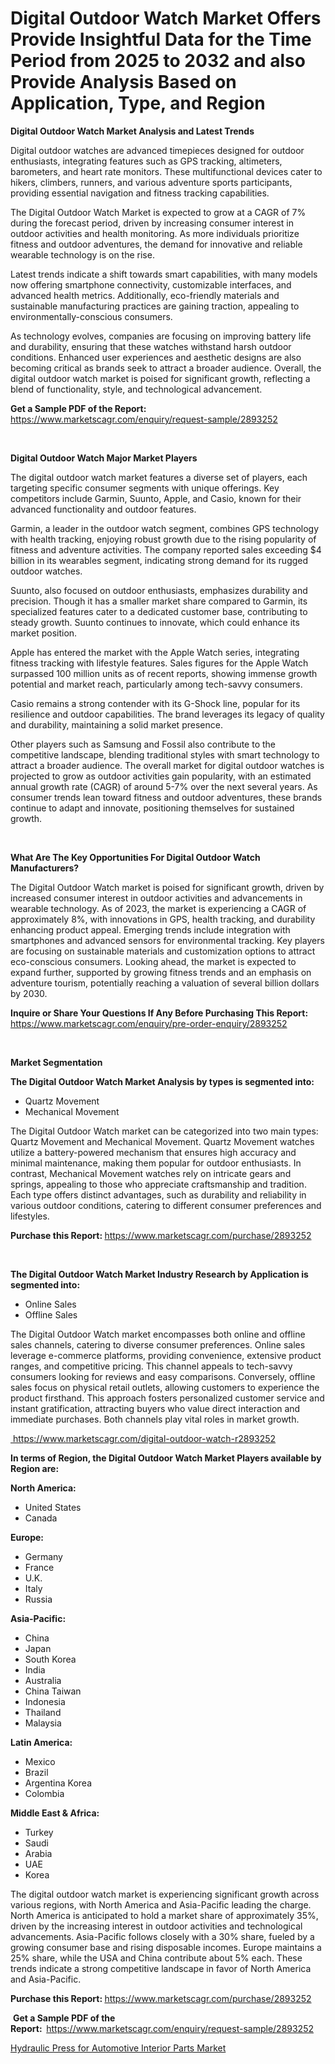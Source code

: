<p><h1>Digital Outdoor Watch Market Offers Provide Insightful Data for the Time Period from 2025 to 2032 and also Provide Analysis Based on Application, Type, and Region</h1></p><p><strong>Digital Outdoor Watch Market Analysis and Latest Trends</strong></p>
<p><p>Digital outdoor watches are advanced timepieces designed for outdoor enthusiasts, integrating features such as GPS tracking, altimeters, barometers, and heart rate monitors. These multifunctional devices cater to hikers, climbers, runners, and various adventure sports participants, providing essential navigation and fitness tracking capabilities.</p><p>The Digital Outdoor Watch Market is expected to grow at a CAGR of 7% during the forecast period, driven by increasing consumer interest in outdoor activities and health monitoring. As more individuals prioritize fitness and outdoor adventures, the demand for innovative and reliable wearable technology is on the rise. </p><p>Latest trends indicate a shift towards smart capabilities, with many models now offering smartphone connectivity, customizable interfaces, and advanced health metrics. Additionally, eco-friendly materials and sustainable manufacturing practices are gaining traction, appealing to environmentally-conscious consumers. </p><p>As technology evolves, companies are focusing on improving battery life and durability, ensuring that these watches withstand harsh outdoor conditions. Enhanced user experiences and aesthetic designs are also becoming critical as brands seek to attract a broader audience. Overall, the digital outdoor watch market is poised for significant growth, reflecting a blend of functionality, style, and technological advancement.</p></p>
<p><strong>Get a Sample PDF of the Report:&nbsp;</strong> <a href="https://www.marketscagr.com/enquiry/request-sample/2893252?utm_campaign=2882&utm_medium=2&utm_source=Github&utm_content=ia&utm_term=15032025&utm_id=digital-outdoor-watch">https://www.marketscagr.com/enquiry/request-sample/2893252</a></p>
<p>&nbsp;</p>
<p><strong>Digital Outdoor Watch Major Market Players</strong></p>
<p><p>The digital outdoor watch market features a diverse set of players, each targeting specific consumer segments with unique offerings. Key competitors include Garmin, Suunto, Apple, and Casio, known for their advanced functionality and outdoor features.</p><p>Garmin, a leader in the outdoor watch segment, combines GPS technology with health tracking, enjoying robust growth due to the rising popularity of fitness and adventure activities. The company reported sales exceeding $4 billion in its wearables segment, indicating strong demand for its rugged outdoor watches.</p><p>Suunto, also focused on outdoor enthusiasts, emphasizes durability and precision. Though it has a smaller market share compared to Garmin, its specialized features cater to a dedicated customer base, contributing to steady growth. Suunto continues to innovate, which could enhance its market position.</p><p>Apple has entered the market with the Apple Watch series, integrating fitness tracking with lifestyle features. Sales figures for the Apple Watch surpassed 100 million units as of recent reports, showing immense growth potential and market reach, particularly among tech-savvy consumers.</p><p>Casio remains a strong contender with its G-Shock line, popular for its resilience and outdoor capabilities. The brand leverages its legacy of quality and durability, maintaining a solid market presence.</p><p>Other players such as Samsung and Fossil also contribute to the competitive landscape, blending traditional styles with smart technology to attract a broader audience. The overall market for digital outdoor watches is projected to grow as outdoor activities gain popularity, with an estimated annual growth rate (CAGR) of around 5-7% over the next several years. As consumer trends lean toward fitness and outdoor adventures, these brands continue to adapt and innovate, positioning themselves for sustained growth.</p></p>
<p>&nbsp;</p>
<p><strong>What Are The Key Opportunities For Digital Outdoor Watch Manufacturers?</strong></p>
<p><p>The Digital Outdoor Watch market is poised for significant growth, driven by increased consumer interest in outdoor activities and advancements in wearable technology. As of 2023, the market is experiencing a CAGR of approximately 8%, with innovations in GPS, health tracking, and durability enhancing product appeal. Emerging trends include integration with smartphones and advanced sensors for environmental tracking. Key players are focusing on sustainable materials and customization options to attract eco-conscious consumers. Looking ahead, the market is expected to expand further, supported by growing fitness trends and an emphasis on adventure tourism, potentially reaching a valuation of several billion dollars by 2030.</p></p>
<p><strong>Inquire or Share Your Questions If Any Before Purchasing This Report:</strong> <a href="https://www.marketscagr.com/enquiry/pre-order-enquiry/2893252?utm_campaign=2882&utm_medium=2&utm_source=Github&utm_content=ia&utm_term=15032025&utm_id=digital-outdoor-watch">https://www.marketscagr.com/enquiry/pre-order-enquiry/2893252</a></p>
<p>&nbsp;</p>
<p><strong>Market Segmentation</strong></p>
<p><strong>The Digital Outdoor Watch Market Analysis by types is segmented into:</strong></p>
<p><ul><li>Quartz Movement</li><li>Mechanical Movement</li></ul></p>
<p><p>The Digital Outdoor Watch market can be categorized into two main types: Quartz Movement and Mechanical Movement. Quartz Movement watches utilize a battery-powered mechanism that ensures high accuracy and minimal maintenance, making them popular for outdoor enthusiasts. In contrast, Mechanical Movement watches rely on intricate gears and springs, appealing to those who appreciate craftsmanship and tradition. Each type offers distinct advantages, such as durability and reliability in various outdoor conditions, catering to different consumer preferences and lifestyles.</p></p>
<p><strong>Purchase this Report:&nbsp;</strong><a href="https://www.marketscagr.com/purchase/2893252?utm_campaign=2882&utm_medium=2&utm_source=Github&utm_content=ia&utm_term=15032025&utm_id=digital-outdoor-watch">https://www.marketscagr.com/purchase/2893252</a></p>
<p>&nbsp;</p>
<p><strong>The Digital Outdoor Watch Market Industry Research by Application is segmented into:</strong></p>
<p><ul><li>Online Sales</li><li>Offline Sales</li></ul></p>
<p><p>The Digital Outdoor Watch market encompasses both online and offline sales channels, catering to diverse consumer preferences. Online sales leverage e-commerce platforms, providing convenience, extensive product ranges, and competitive pricing. This channel appeals to tech-savvy consumers looking for reviews and easy comparisons. Conversely, offline sales focus on physical retail outlets, allowing customers to experience the product firsthand. This approach fosters personalized customer service and instant gratification, attracting buyers who value direct interaction and immediate purchases. Both channels play vital roles in market growth.</p></p>
<p><a href="https://www.marketscagr.com/digital-outdoor-watch-r2893252?utm_campaign=2882&utm_medium=2&utm_source=Github&utm_content=ia&utm_term=15032025&utm_id=digital-outdoor-watch">&nbsp;https://www.marketscagr.com/digital-outdoor-watch-r2893252</a></p>
<p><strong>In terms of Region, the Digital Outdoor Watch Market Players available by Region are:</strong></p>
<p>
    <p> <strong> North America: </strong>
        <ul>
            <li>United States</li>
            <li>Canada</li>
        </ul>
        </p> 
    <p> <strong> Europe: </strong>
        <ul>
            <li>Germany</li>
            <li>France</li>
            <li>U.K.</li>
            <li>Italy</li>
            <li>Russia</li>
        </ul>
        </p> 
    <p> <strong> Asia-Pacific: </strong>
        <ul>
            <li>China</li>
            <li>Japan</li>
            <li>South Korea</li>
            <li>India</li>
            <li>Australia</li>
            <li>China Taiwan</li>
            <li>Indonesia</li>
            <li>Thailand</li>
            <li>Malaysia</li>
        </ul>
        </p> 
    <p> <strong> Latin America: </strong>
        <ul>
            <li>Mexico</li>
            <li>Brazil</li>
            <li>Argentina Korea</li>
            <li>Colombia</li>
        </ul>
        </p> 
    <p> <strong> Middle East & Africa: </strong>
        <ul>
            <li>Turkey</li>
            <li>Saudi</li>
            <li>Arabia</li>
            <li>UAE</li>
            <li>Korea</li>
        </ul>
    </p>
    </p>
<p><p>The digital outdoor watch market is experiencing significant growth across various regions, with North America and Asia-Pacific leading the charge. North America is anticipated to hold a market share of approximately 35%, driven by the increasing interest in outdoor activities and technological advancements. Asia-Pacific follows closely with a 30% share, fueled by a growing consumer base and rising disposable incomes. Europe maintains a 25% share, while the USA and China contribute about 5% each. These trends indicate a strong competitive landscape in favor of North America and Asia-Pacific.</p></p>
<p><strong>Purchase this Report: </strong><a href="https://www.marketscagr.com/purchase/2893252?utm_campaign=2882&utm_medium=2&utm_source=Github&utm_content=ia&utm_term=15032025&utm_id=digital-outdoor-watch">https://www.marketscagr.com/purchase/2893252</a></p>
<p>&nbsp;<strong>Get a Sample PDF of the Report:&nbsp;&nbsp;</strong><a href="https://www.marketscagr.com/enquiry/request-sample/2893252?utm_campaign=2882&utm_medium=2&utm_source=Github&utm_content=ia&utm_term=15032025&utm_id=digital-outdoor-watch">https://www.marketscagr.com/enquiry/request-sample/2893252</a></p>
<p><strong></strong></p>
<p><p><a href="https://github.com/chaturberville8181/Market-Research-Report-List-1/blob/main/hydraulic-press-for-automotive-interior-parts-market.md?utm_campaign=2882&utm_medium=2&utm_source=Github&utm_content=ia&utm_term=15032025&utm_id=digital-outdoor-watch">Hydraulic Press for Automotive Interior Parts Market</a></p></p>